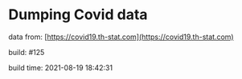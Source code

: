 Dumping Covid data
==================
                        
data from: [https://covid19.th-stat.com](https://covid19.th-stat.com)

build: #125

build time: 2021-08-19 18:42:31
